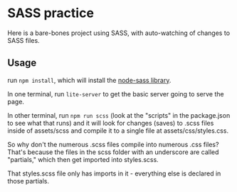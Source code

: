 # SASS practice
Here is a bare-bones project using SASS, with auto-watching of changes to SASS files. 

## Usage

run `npm install`, which will install the [node-sass library](https://www.npmjs.com/package/node-sass). 

In one terminal, run `lite-server` to get the basic server going to serve the page.

In other terminal, run `npm run scss` (look at the "scripts" in the package.json to see what that runs) and it will look for changes (saves) to .scss files inside of assets/scss and compile it to a single file at assets/css/styles.css. 

So why don't the numerous .scss files compile into numerous .css files? That's because the files in the scss folder with an underscore are called "partials," which then get imported into styles.scss. 

That styles.scss file only has imports in it - everything else is declared in those partials. 